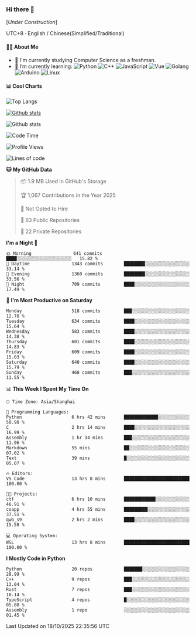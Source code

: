 ### Hi there 👋

\[*Under Construction*\]

UTC+8 · English / Chinese(Simplified/Traditional)

<!--
**NoNormalCreeper/NoNormalCreeper** is a ✨ _special_ ✨ repository because its `README.md` (this file) appears on your GitHub profile.

Here are some ideas to get you started:

- 🔭 I’m currently working on ...
- 🌱 I’m currently learning ...
- 👯 I’m looking to collaborate on ...
- 🤔 I’m looking for help with ...
- 💬 Ask me about ...
- 📫 How to reach me: ...
- 😄 Pronouns: ...
- ⚡ Fun fact: ...
-->

#### 👩‍💻 About Me

- 🏫 I'm currently studying Computer Science as a freshman.
- 🌱 I’m currently learning: 
![Python](https://img.shields.io/badge/-Python-blue?style=flat-square&logo=Python&logoColor=fff)
![C++](https://img.shields.io/badge/-C%2B%2B-00599C?style=flat-square&logo=C%2B%2B&logoColor=fff)
![JavaScript](https://img.shields.io/badge/-JavaScript-ffca18?style=flat-square&logo=JavaScript&logoColor=fff)
![Vue](https://img.shields.io/badge/-Vue-4FC08D?style=flat-square&logo=Vue.js&logoColor=fff)
![Golang](https://img.shields.io/badge/-Go-007d9c?style=flat-square&logo=Go&logoColor=fff)
![Arduino](https://img.shields.io/badge/-Arduino-00979D?style=flat-square&logo=Arduino&logoColor=fff)
![Linux](https://img.shields.io/badge/-Linux-FCC624?style=flat-square&logo=Linux&logoColor=fff)

#### 📊 Cool Charts

![Top Langs](https://readme-stats-zeta-six.vercel.app/api/top-langs/?username=NoNormalCreeper&layout=compact)

[![Github stats](https://readme-stats-zeta-six.vercel.app/api?username=NoNormalCreeper&show=reviews,discussions_started,discussions_answered,prs_merged,prs_merged_percentage)](https://github.com/anuraghazra/github-readme-stats)

![Github stats](https://github-profile-trophy.vercel.app/?username=NoNormalCreeper)


<!--START_SECTION:waka-->
![Code Time](http://img.shields.io/badge/Code%20Time-884%20hrs%2033%20mins-blue)

![Profile Views](http://img.shields.io/badge/Profile%20Views-15-blue)

![Lines of code](https://img.shields.io/badge/From%20Hello%20World%20I%27ve%20Written-4.4%20million%20lines%20of%20code-blue)

**🐱 My GitHub Data** 

> 📦 1.9 MB Used in GitHub's Storage 
 > 
> 🏆 1,067 Contributions in the Year 2025
 > 
> 🚫 Not Opted to Hire
 > 
> 📜 63 Public Repositories 
 > 
> 🔑 22 Private Repositories 
 > 
**I'm a Night 🦉** 

```text
🌞 Morning                641 commits         ████░░░░░░░░░░░░░░░░░░░░░   15.82 % 
🌆 Daytime                1343 commits        ████████░░░░░░░░░░░░░░░░░   33.14 % 
🌃 Evening                1360 commits        ████████░░░░░░░░░░░░░░░░░   33.56 % 
🌙 Night                  709 commits         ████░░░░░░░░░░░░░░░░░░░░░   17.49 % 
```
📅 **I'm Most Productive on Saturday** 

```text
Monday                   518 commits         ███░░░░░░░░░░░░░░░░░░░░░░   12.78 % 
Tuesday                  634 commits         ████░░░░░░░░░░░░░░░░░░░░░   15.64 % 
Wednesday                583 commits         ████░░░░░░░░░░░░░░░░░░░░░   14.38 % 
Thursday                 601 commits         ████░░░░░░░░░░░░░░░░░░░░░   14.83 % 
Friday                   609 commits         ████░░░░░░░░░░░░░░░░░░░░░   15.03 % 
Saturday                 640 commits         ████░░░░░░░░░░░░░░░░░░░░░   15.79 % 
Sunday                   468 commits         ███░░░░░░░░░░░░░░░░░░░░░░   11.55 % 
```


📊 **This Week I Spent My Time On** 

```text
🕑︎ Time Zone: Asia/Shanghai

💬 Programming Languages: 
Python                   6 hrs 42 mins       █████████████░░░░░░░░░░░░   50.98 % 
C                        2 hrs 14 mins       ████░░░░░░░░░░░░░░░░░░░░░   16.99 % 
Assembly                 1 hr 34 mins        ███░░░░░░░░░░░░░░░░░░░░░░   11.96 % 
Markdown                 55 mins             ██░░░░░░░░░░░░░░░░░░░░░░░   07.02 % 
Text                     39 mins             █░░░░░░░░░░░░░░░░░░░░░░░░   05.07 % 

🔥 Editors: 
VS Code                  13 hrs 8 mins       █████████████████████████   100.00 % 

🐱‍💻 Projects: 
ctf                      6 hrs 10 mins       ████████████░░░░░░░░░░░░░   46.91 % 
csapp                    4 hrs 55 mins       █████████░░░░░░░░░░░░░░░░   37.51 % 
qwb_s9                   2 hrs 2 mins        ████░░░░░░░░░░░░░░░░░░░░░   15.58 % 

💻 Operating System: 
WSL                      13 hrs 8 mins       █████████████████████████   100.00 % 
```

**I Mostly Code in Python** 

```text
Python                   20 repos            ███████░░░░░░░░░░░░░░░░░░   28.99 % 
C++                      9 repos             ███░░░░░░░░░░░░░░░░░░░░░░   13.04 % 
Rust                     7 repos             ███░░░░░░░░░░░░░░░░░░░░░░   10.14 % 
TypeScript               4 repos             █░░░░░░░░░░░░░░░░░░░░░░░░   05.80 % 
Assembly                 1 repo              ░░░░░░░░░░░░░░░░░░░░░░░░░   01.45 % 
```




 Last Updated on 18/10/2025 22:35:56 UTC
<!--END_SECTION:waka-->

